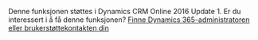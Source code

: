 Denne funksjonen støttes i Dynamics CRM Online 2016 Update 1. Er du interessert i å få denne funksjonen? [Finne Dynamics 365-administratoren eller brukerstøttekontakten din](../basics/find-administrator-support.md)
